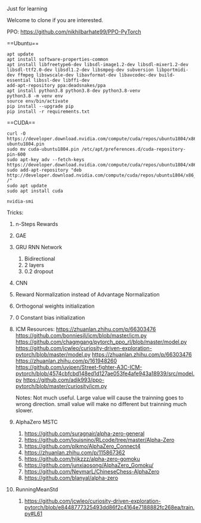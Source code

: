 Just for learning

Welcome to clone if you are interested.


PPO:
https://github.com/nikhilbarhate99/PPO-PyTorch




==Ubuntu==
```
apt update
apt install software-properties-common
apt install libfreetype6-dev libsdl-image1.2-dev libsdl-mixer1.2-dev libsdl-ttf2.0-dev libsdl1.2-dev libsmpeg-dev subversion libportmidi-dev ffmpeg libswscale-dev libavformat-dev libavcodec-dev build-essential libssl-dev libffi-dev
add-apt-repository ppa:deadsnakes/ppa
apt install python3.8 python3.8-dev python3.8-venv
python3.8 -m venv env
source env/bin/activate
pip install --upgrade pip
pip install -r requirements.txt
```

==CUDA==
```
curl -O https://developer.download.nvidia.com/compute/cuda/repos/ubuntu1804/x86_64/cuda-ubuntu1804.pin
sudo mv cuda-ubuntu1804.pin /etc/apt/preferences.d/cuda-repository-pin-600
sudo apt-key adv --fetch-keys https://developer.download.nvidia.com/compute/cuda/repos/ubuntu1804/x86_64/7fa2af80.pub
sudo add-apt-repository "deb http://developer.download.nvidia.com/compute/cuda/repos/ubuntu1804/x86_64/ /"
sudo apt update
sudo apt install cuda
```
```
nvidia-smi
```

Tricks:
1. n-Steps Rewards
2. GAE
3. GRU RNN Network 
   1. Bidirectional
   2. 2 layers
   3. 0.2 dropout
4. CNN
5. Reward Normalization instead of Advantage Normalization
6. Orthogonal weights initialization
7. 0 Constant bias initialization
8. ICM
    Resources:
    https://zhuanlan.zhihu.com/p/66303476
    https://github.com/bonniesjli/icm/blob/master/icm.py
    https://github.com/chagmgang/pytorch_ppo_rl/blob/master/model.py
    https://github.com/jcwleo/curiosity-driven-exploration-pytorch/blob/master/model.py
    https://zhuanlan.zhihu.com/p/66303476
    https://zhuanlan.zhihu.com/p/161948260
    https://github.com/uvipen/Street-fighter-A3C-ICM-pytorch/blob/4574cbfcbd148ed1d127ae053fe4afe943a18939/src/model.py
    https://github.com/adik993/ppo-pytorch/blob/master/curiosity/icm.py

    Notes:
    Not much useful. Large value will cause the trainning goes to wrong direction. small value will make no different but trainning much slower.
9. AlphaZero MSTC
   1.  https://github.com/suragnair/alpha-zero-general
   2.  https://github.com/louisnino/RLcode/tree/master/Alpha-Zero
   3.  https://github.com/plkmo/AlphaZero_Connect4
   4.  https://zhuanlan.zhihu.com/p/115867362
   5.  https://github.com/hijkzzz/alpha-zero-gomoku
   6.  https://github.com/junxiaosong/AlphaZero_Gomoku/
   7.  https://github.com/NeymarL/ChineseChess-AlphaZero
   8.  https://github.com/blanyal/alpha-zero
10. RunningMeanStd
    1.  https://github.com/jcwleo/curiosity-driven-exploration-pytorch/blob/e8448777325493dd86f2c4164e7188882fc268ea/train.py#L61